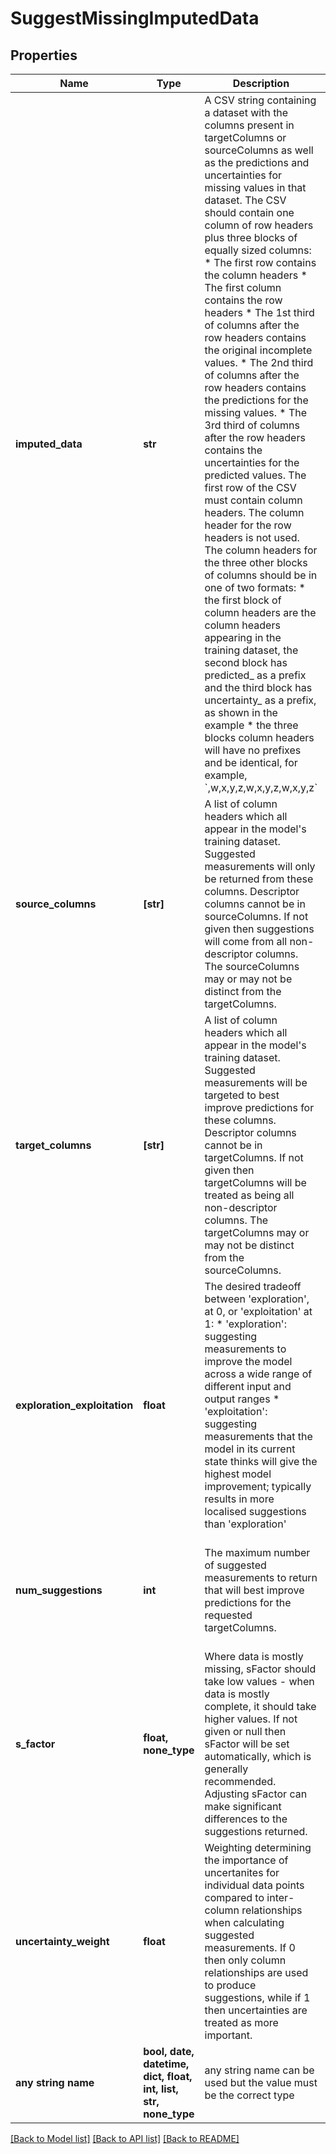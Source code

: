 # SuggestMissingImputedData


## Properties
Name | Type | Description | Notes
------------ | ------------- | ------------- | -------------
**imputed_data** | **str** | A CSV string containing a dataset with the columns present in targetColumns or sourceColumns as well as the predictions and uncertainties for missing values in that dataset.  The CSV should contain one column of row headers plus three blocks of equally sized columns:   * The first row contains the column headers   * The first column contains the row headers   * The 1st third of columns after the row headers contains the original incomplete values.   * The 2nd third of columns after the row headers contains the predictions for the missing values.   * The 3rd third of columns after the row headers contains the uncertainties for the predicted values.  The first row of the CSV must contain column headers.  The column header for the row headers is not used. The column headers for the three other blocks of columns should be in one of two formats:   * the first block of column headers are the column headers appearing in the training dataset, the second block has predicted_ as a prefix and the third block has uncertainty_ as a prefix, as shown in the example   * the three blocks column headers will have no prefixes and be identical, for example, &#x60;,w,x,y,z,w,x,y,z,w,x,y,z&#x60;  | 
**source_columns** | **[str]** | A list of column headers which all appear in the model&#39;s training dataset.  Suggested measurements will only be returned from these columns.  Descriptor columns cannot be in sourceColumns.  If not given then suggestions will come from all non-descriptor columns.  The sourceColumns may or may not be distinct from the targetColumns. | [optional] 
**target_columns** | **[str]** | A list of column headers which all appear in the model&#39;s training dataset.  Suggested measurements will be targeted to best improve predictions for these columns.  Descriptor columns cannot be in targetColumns.  If not given then targetColumns will be treated as being all non-descriptor columns.  The targetColumns may or may not be distinct from the sourceColumns. | [optional] 
**exploration_exploitation** | **float** | The desired tradeoff between &#39;exploration&#39;, at 0, or &#39;exploitation&#39; at 1: * &#39;exploration&#39;: suggesting measurements to improve the model across a wide range of different input and output ranges * &#39;exploitation&#39;: suggesting measurements that the model in its current state thinks will give the highest model improvement; typically results in more localised suggestions than &#39;exploration&#39;  | [optional]  if omitted the server will use the default value of 1
**num_suggestions** | **int** | The maximum number of suggested measurements to return that will best improve predictions for the requested targetColumns. | [optional]  if omitted the server will use the default value of 1
**s_factor** | **float, none_type** | Where data is mostly missing, sFactor should take low values - when data is mostly complete, it should take higher values.  If not given or null then sFactor will be set automatically, which is generally recommended.  Adjusting sFactor can make significant differences to the suggestions returned. | [optional] 
**uncertainty_weight** | **float** | Weighting determining the importance of uncertanites for individual data points compared to inter-column relationships when calculating suggested measurements.  If 0 then only column relationships are used to produce suggestions, while if 1 then uncertainties are treated as more important. | [optional]  if omitted the server will use the default value of 0.1
**any string name** | **bool, date, datetime, dict, float, int, list, str, none_type** | any string name can be used but the value must be the correct type | [optional]

[[Back to Model list]](../README.md#documentation-for-models) [[Back to API list]](../README.md#documentation-for-api-endpoints) [[Back to README]](../README.md)


